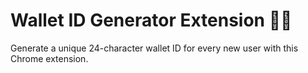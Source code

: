 # Wallet ID Generator Extension 💼🔑

Generate a unique 24-character wallet ID for every new user with this Chrome extension.